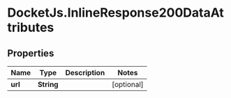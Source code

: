 # DocketJs.InlineResponse200DataAttributes

## Properties

Name | Type | Description | Notes
------------ | ------------- | ------------- | -------------
**url** | **String** |  | [optional] 


